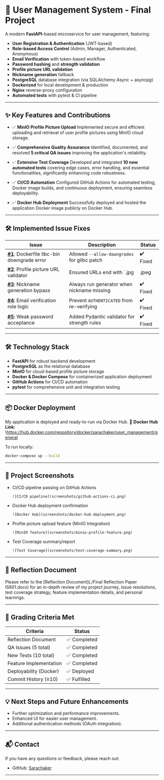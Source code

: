 # 📌 **User Management System - Final Project**

A modern **FastAPI**-based microservice for user management, featuring:

- **User Registration & Authentication** (JWT-based)
- **Role-based Access Control** (Admin, Manager, Authenticated, Anonymous)
- **Email Verification** with token-based workflow
- **Password hashing** and **strength validation**
- **Profile picture URL validation**
- **Nickname generation** fallback
- **PostgreSQL** database integration (via SQLAlchemy Async + asyncpg)
- **Dockerized** for local development & production
- **Nginx** reverse-proxy configuration
- **Automated tests** with pytest & CI pipeline
---

## ✨ **Key Features and Contributions**

* ✅ **MinIO Profile Picture Upload**
  Implemented secure and efficient uploading and retrieval of user profile pictures using MinIO cloud storage.

* ✅ **Comprehensive Quality Assurance**
  Identified, documented, and resolved **5 critical QA issues** improving the application's reliability.

* ✅ **Extensive Test Coverage**
  Developed and integrated **10 new automated tests** covering edge cases, error handling, and essential functionalities, significantly enhancing code robustness.

* ✅ **CI/CD Automation**
  Configured GitHub Actions for automated testing, Docker image builds, and continuous deployment, ensuring seamless deployability.

* ✅ **Docker Hub Deployment**
  Successfully deployed and hosted the application Docker image publicly on Docker Hub.

---
## 🛠️ Implemented Issue Fixes

| Issue | Description | Status |
|-------|-------------|--------|
| **[#1](https://github.com/Sarachaker/user_management/issues/2)**: Dockerfile libc-bin downgrade error | Allowed `--allow-downgrades` for glibc patch | ✔️ Fixed |
| **[#2](https://github.com/Sarachaker/user_management/issues/3)**: Profile picture URL validator | Ensured URLs end with `.jpg|.jpeg|.png` | ✔️ Fixed |
| **[#3](https://github.com/Sarachaker/user_management/issues/4)**: Nickname generation bypass | Always run generator when nickname missing | ✔️ Fixed |
| **[#4](https://github.com/Sarachaker/user_management/issues/5)**: Email verification role logic | Prevent `AUTHENTICATED` from re-verifying | ✔️ Fixed |
| **[#5](https://github.com/Sarachaker/user_management/issues/6)**: Weak password acceptance | Added Pydantic validator for strength rules | ✔️ Fixed |

---

## 🛠️ **Technology Stack**

* **FastAPI** for robust backend development
* **PostgreSQL** as the relational database
* **MinIO** for cloud-based profile picture storage
* **Docker & Docker Compose** for containerized application deployment
* **GitHub Actions** for CI/CD automation
* **pytest** for comprehensive unit and integration testing

---

## 📦 **Docker Deployment**

My application is deployed and ready-to-run via Docker Hub.
📌 **Docker Hub Link:** \https://hub.docker.com/repository/docker/sarachaker/user_management/general

To run locally:

```bash
docker-compose up --build
```

---

## 📸 **Project Screenshots**

* CI/CD pipeline passing on GitHub Actions

  ```
  ![CI/CD pipeline](screenshots/github-actions-ci.png)
  ```

* Docker Hub deployment confirmation

  ```
  ![Docker Hub](screenshots/docker-hub-deployment.png)
  ```

* Profile picture upload feature (MinIO Integration)

  ```
  ![MinIO feature](screenshots/minio-profile-feature.png)
  ```

* Test Coverage summary/report

  ```
  ![Test Coverage](screenshots/test-coverage-summary.png)
  ```

---

## 📝 **Reflection Document**

Please refer to the [Reflection Document](./Final Reflection Paper IS601.docx) for an in-depth review of my project journey, issue resolutions, test coverage strategy, feature implementation details, and personal learnings.

---

## 📌 **Grading Criteria Met**

| Criteria               | Status      |
| ---------------------- | ----------- |
| Reflection Document    | ✅ Completed |
| QA Issues (5 total)    | ✅ Completed |
| New Tests (10 total)   | ✅ Completed |
| Feature Implementation | ✅ Completed |
| Deployability (Docker) | ✅ Deployed  |
| Commit History (≥10)   | ✅ Fulfilled |

---

## 💡 **Next Steps and Future Enhancements**

* Further optimization and performance improvements.
* Enhanced UI for easier user management.
* Additional authentication methods (OAuth integration).

---

## 📬 **Contact**

If you have any questions or feedback, please reach out:

* GitHub: [Sarachaker](https://github.com/Sarachaker)

---